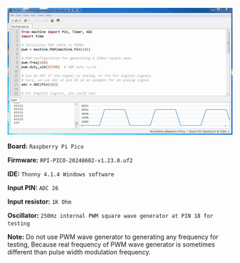 
![img](Thonny.gif)

**Board:** `Raspberry Pi Pico`

**Firmware:** `RPI-PICO-20240602-v1.23.0.uf2`

**IDE:** `Thonny 4.1.4 Windows software`

**Input PIN:** `ADC 26`

**Input resistor:** `1K Ohm`

**Oscillator:** `250Hz internal PWM square wave generator at PIN 18 for testing`

**Note:** Do not use PWM wave generator to generating any frequency for testing, Because real frequency of PWM wave generator is sometimes different than pulse width modulation frequency.
